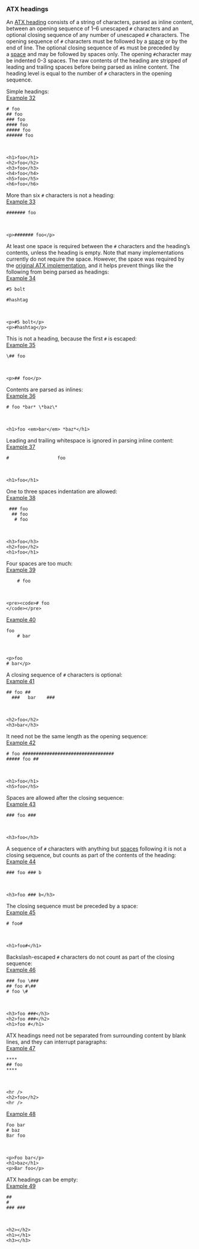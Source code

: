 ### ATX headings

An [ATX heading](https://github.github.com/gfm/#atx-heading) consists of a string of characters, parsed as inline content, between an opening sequence of 1–6 unescaped `#` characters and an optional closing sequence of any number of unescaped `#` characters. The opening sequence of `#` characters must be followed by a [space](https://github.github.com/gfm/#space) or by the end of line. The optional closing sequence of `#`s must be preceded by a [space](https://github.github.com/gfm/#space) and may be followed by spaces only. The opening `#`character may be indented 0-3 spaces. The raw contents of the heading are stripped of leading and trailing spaces before being parsed as inline content. The heading level is equal to the number of `#` characters in the opening sequence.  

Simple headings:  
[Example 32](https://github.github.com/gfm/#example-32)  

    # foo
    ## foo
    ### foo
    #### foo
    ##### foo
    ###### foo

   

    <h1>foo</h1>
    <h2>foo</h2>
    <h3>foo</h3>
    <h4>foo</h4>
    <h5>foo</h5>
    <h6>foo</h6>

More than six `#` characters is not a heading:  
[Example 33](https://github.github.com/gfm/#example-33)  

    ####### foo

   

    <p>####### foo</p>

At least one space is required between the `#` characters and the heading’s contents, unless the heading is empty. Note that many implementations currently do not require the space. However, the space was required by the [original ATX implementation](http://www.aaronsw.com/2002/atx/atx.py), and it helps prevent things like the following from being parsed as headings:  
[Example 34](https://github.github.com/gfm/#example-34)  

    #5 bolt
    
    #hashtag

   

    <p>#5 bolt</p>
    <p>#hashtag</p>

This is not a heading, because the first `#` is escaped:  
[Example 35](https://github.github.com/gfm/#example-35)  

    \## foo

   

    <p>## foo</p>

Contents are parsed as inlines:  
[Example 36](https://github.github.com/gfm/#example-36)  

    # foo *bar* \*baz\*

   

    <h1>foo <em>bar</em> *baz*</h1>

Leading and trailing whitespace is ignored in parsing inline content:    
[Example 37](https://github.github.com/gfm/#example-37)  

    #                  foo

   

    <h1>foo</h1>

One to three spaces indentation are allowed:  
[Example 38](https://github.github.com/gfm/#example-38)  

     ### foo
      ## foo
       # foo

   

    <h3>foo</h3>
    <h2>foo</h2>
    <h1>foo</h1>

Four spaces are too much:  
[Example 39](https://github.github.com/gfm/#example-39)  

        # foo

   

    <pre><code># foo
    </code></pre>

[Example 40](https://github.github.com/gfm/#example-40)  

    foo
        # bar

   

    <p>foo
    # bar</p>

A closing sequence of `#` characters is optional:  
[Example 41](https://github.github.com/gfm/#example-41)  

    ## foo ##
      ###   bar    ###

   

    <h2>foo</h2>
    <h3>bar</h3>

It need not be the same length as the opening sequence:  
[Example 42](https://github.github.com/gfm/#example-42)  

    # foo ##################################
    ##### foo ##

   

    <h1>foo</h1>
    <h5>foo</h5>

Spaces are allowed after the closing sequence:  
[Example 43](https://github.github.com/gfm/#example-43)  

    ### foo ###

   

    <h3>foo</h3>

A sequence of `#` characters with anything but [spaces](https://github.github.com/gfm/#space) following it is not a closing sequence, but counts as part of the contents of the heading:  
[Example 44](https://github.github.com/gfm/#example-44)  

    ### foo ### b

   

    <h3>foo ### b</h3>

The closing sequence must be preceded by a space:  
[Example 45](https://github.github.com/gfm/#example-45)  

    # foo#

   

    <h1>foo#</h1>

Backslash-escaped `#` characters do not count as part of the closing sequence:  
[Example 46](https://github.github.com/gfm/#example-46)  

    ### foo \###
    ## foo #\##
    # foo \#

   

    <h3>foo ###</h3>
    <h2>foo ###</h2>
    <h1>foo #</h1>

ATX headings need not be separated from surrounding content by blank lines, and they can interrupt paragraphs:  
[Example 47](https://github.github.com/gfm/#example-47)  

    ****
    ## foo
    ****

   

    <hr />
    <h2>foo</h2>
    <hr />

[Example 48](https://github.github.com/gfm/#example-48)  

    Foo bar
    # baz
    Bar foo

   

    <p>Foo bar</p>
    <h1>baz</h1>
    <p>Bar foo</p>

ATX headings can be empty:  
[Example 49](https://github.github.com/gfm/#example-49)  

    ## 
    #
    ### ###

   

    <h2></h2>
    <h1></h1>
    <h3></h3>

